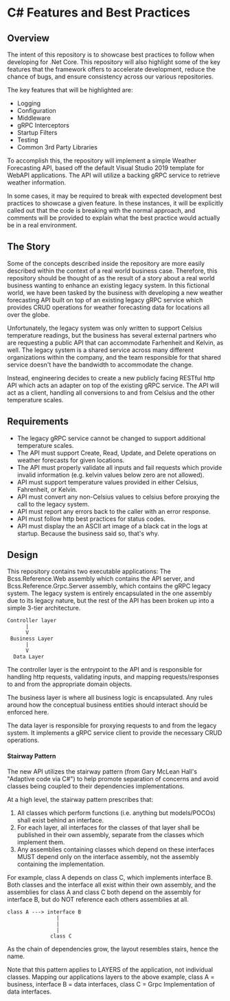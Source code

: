 # C# Features and Best Practices

## Overview
The intent of this repository is to showcase best practices to follow when developing for .Net Core. This repository
will also highlight some of the key features that the framework offers to accelerate development, reduce the chance of bugs,
and ensure consistency across our various repositories.

The key features that will be highlighted are:

* Logging
* Configuration
* Middleware
* gRPC Interceptors
* Startup Filters
* Testing
* Common 3rd Party Libraries

To accomplish this, the repository will implement a simple Weather Forecasting API, based off the default Visual Studio 2019 template
for WebAPI applications. The API will utilize a backing gRPC service to retrieve weather information.

In some cases, it may be required to break with expected development best practices to showcase a given feature. In these instances,
it will be explicitly called out that the code is breaking with the normal approach, and comments will be provided to explain what
the best practice would actually be in a real environment.

## The Story
Some of the concepts described inside the repository are more easily described within the context of a real world business case.
Therefore, this repository should be thought of as the result of a story about a real world business wanting to enhance an existing
legacy system. In this fictional world, we have been tasked by the business with developing a new weather forecasting API built on top of
an existing legacy gRPC service which provides CRUD operations for weather forecasting data for locations all over the globe.

Unfortunately, the legacy system was only written to support Celsius temperature readings, but the business has several external partners who are requesting a public API that can accommodate Farhenheit and
Kelvin, as well. The legacy system is a shared service across many different organizations within the company, and the team responsible for that shared service doesn't have the bandwidth to accommodate
the change.

Instead, engineering decides to create a new publicly facing RESTful http API which acts an adapter on top of the existing gRPC service. The
API will act as a client, handling all conversions to and from Celsius and the other temperature scales.

## Requirements

* The legacy gRPC service cannot be changed to support additional temperature scales.
* The API must support Create, Read, Update, and Delete operations on weather forecasts for given locations.
* The API must properly validate all inputs and fail requests which provide invalid information (e.g. kelvin values below zero are not allowed).
* API must support temperature values provided in either Celsius, Fahrenheit, or Kelvin.
* API must convert any non-Celsius values to celsius before proxying the call to the legacy system.
* API must report any errors back to the caller with an error response.
* API must follow http best practices for status codes.
* API must display the an ASCII art image of a black cat in the logs at startup. Because the business said so, that's why.

## Design
This repository contains two executable applications: The Bcss.Reference.Web assembly which contains the API server, and
Bcss.Reference.Grpc.Server assembly, which contains the gRPC legacy system. The legacy system is entirely encapsulated
in the one assembly due to its legacy nature, but the rest of the API has been broken up into a simple 3-tier architecture.

```
Controller layer
      |
      V
 Business Layer
      |
      V
  Data Layer
```

The controller layer is the entrypoint to the API and is responsible for handling http requests, validating inputs, and mapping requests/responses to and from the appropriate domain objects.

The business layer is where all business logic is encapsulated. Any rules around how the conceptual business entities should interact should be enforced here.

The data layer is responsible for proxying requests to and from the legacy system. It implements a gRPC service client to provide the necessary CRUD operations.

#### Stairway Pattern

The new API utilizes the stairway pattern (from Gary McLean Hall's "Adaptive code via C#") to help promote separation of concerns and avoid classes being coupled to their dependencies implementations.

At a high level, the stairway pattern prescribes that:

1) All classes which perform functions (i.e. anything but models/POCOs) shall exist behind an interface.
2) For each layer, all interfaces for the classes of that layer shall be published in their own assembly, separate from the classes which implement them.
3) Any assemblies containing classes which depend on these interfaces MUST depend only on the interface assembly, not the assembly containing the implementation.

For example, class A depends on class C, which implements interface B. Both classes and the interface all exist within their own assembly, and the assemblies for class A and class C both depend on the assembly for interface B, but do NOT reference each others assemblies at all.

    class A ---> interface B              
                    |
                    |
                    |
                  class C

As the chain of dependencies grow, the layout resembles stairs, hence the name.

Note that this pattern applies to LAYERS of the application, not individual classes. Mapping our applications layers to the above example, class A = business, interface B = data interfaces, class C = Grpc Implementation of data interfaces.

